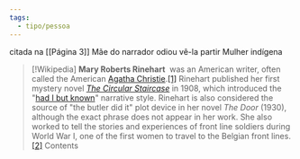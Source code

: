 ```yaml
---
tags:
  - tipo/pessoa
---
```

citada na [[Página 3]]
Mãe do narrador odiou vê-la partir 
Mulher indígena


> [!Wikipedia] **Mary Roberts Rinehart** 
> was an American writer, often called the American [Agatha Christie](https://en.wikipedia.org/wiki/Agatha_Christie "Agatha Christie").[[1]](https://en.wikipedia.org/wiki/Mary_Roberts_Rinehart#cite_note-KEAT-1) Rinehart published her first mystery novel _[The Circular Staircase](https://en.wikipedia.org/wiki/The_Circular_Staircase "The Circular Staircase")_ in 1908, which introduced the "[had I but known](https://en.wikipedia.org/wiki/Had_I_but_known "Had I but known")" narrative style. Rinehart is also considered the source of "the butler did it" plot device in her novel _The Door_ (1930), although the exact phrase does not appear in her work. She also worked to tell the stories and experiences of front line soldiers during World War I, one of the first women to travel to the Belgian front lines.[[2]](https://en.wikipedia.org/wiki/Mary_Roberts_Rinehart#cite_note-:0-2)
> Contents
